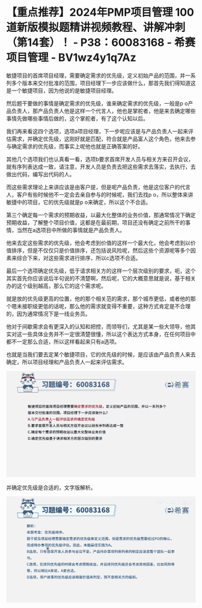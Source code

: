 # 【重点推荐】2024年PMP项目管理 100道新版模拟题精讲视频教程、讲解冲刺（第14套）！ - P38：60083168 - 希赛项目管理 - BV1wz4y1q7Az

敏捷项目的首席项目经理，需要确定需求的优先级，定义初始产品的范围，并一系列多个版本来交付批准的范围，项目经理下一步应该做什么，那首先我们得知道这是一个敏捷项目，因为他说的是敏捷项目经理。

然后题干要做的事情是确定需求的优先级，谁来确定需求的优先级，一般是p o产品负责人，那产品负责人他是这样一个代言人，他也是掌舵者，他是来去确定哪些事情先做哪些事情后做的，这个掌舵者，有了这个认知以后。

我们再来看这四个选项，选项a项目经理，下一步呢应该是与产品负责人一起来评估需求，并确定优先级，这刚好就是匹配，符合就是产品富人这个角色，他来去参与确定需求的优先级，而事实上呢他也就是正确答案的好。

其他几个选项我们也认真看一看，选项b要求首席开发人员与相关方来召开会议，就有序列表达成一致，请注意，开发人员是负责去把这些需求去落实，去执行，去做出代码，编写出代码的人。

而这些需求理论上来讲应该是由客户提，但是呢产品负责，他是这位客户的代言人，客户有些时候他不一定会去亲自参与的时候呢，我们去找p o，所以整体来讲敏捷中的项目，它的优先级就是p o来确定，所以这个不合适。

第三个确定每一个需求的预期收益，以最大化整体的业务价值，那通常情况下确定预期收益，了解整个项目价值，这都是在最前期，项目还没有确定之前所干的事情，当然在a选项目中所做的事情就是产品负责人。

他来去定这些需求的优先级，他会考虑到价值的这样一个最大化，他会考虑到以价值排序，但是不仅仅只是价值排序，还包括说风险呢，然后这些个资源呢等多个因素来综合下来，对这些需求进行排序，所以c选项不合适。

最后一个选项确定优先级，低于请求相关方的这样一个层次级别的要求，呃，这个其实首先你应该说后半句说的不清楚啊，然后呢，它的大概意思就是说，基于相关办的这个级别越高，那么它的这个需求呢。

就是放的优先级更高的位置，他的那个相关范的需求，那个城市更低，或者他的那个嗯未接职级更低的话呢，那么他的需求就变得不重要，这种方式肯定是不合理的，因为通常情况下是一线业务员。

他对于间歇需求会有更深入的认知和把控，而领导们，尤其是某一些大领导，他其实对这一些具体业务并不一定很清楚很懂，所以这个表达方式本身，在任何项目中都不一定那么合适，所以这样看起来只有a选项。

也就是当我们要去定某个敏捷项目，它的优先级的时候，是应该由产品负责人来去确定，所以项目经理和产品负责人一起来评估需求。



![](img/979763250390a9e322b58e9857521f02_1.png)

并确定优先级是合适的，文字版解析。

![](img/979763250390a9e322b58e9857521f02_3.png)